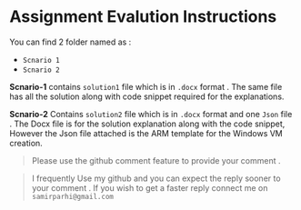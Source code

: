 # Assignment Evalution Instructions


You can find 2 folder named as :

* `Scnario 1` 
* `Scnario 2`

**Scnario-1** contains `solution1` file which is in `.docx` format . The same file has all the solution along with code snippet required for the explanations.

 **Scnario-2** Contains  `solution2` file which is in  `.docx` format  and one `Json` file . The Docx file is for the solution explanation along with the code snippet, However the Json file attached is the ARM template for the Windows VM creation.

> Please use the github comment feature to provide your comment .

> I frequently Use my github and you can expect the reply sooner to your comment . If you wish to get a faster reply connect me on `samirparhi@gmail.com`
